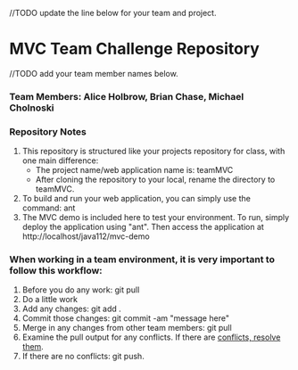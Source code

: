 //TODO update the line below for your team and project.
# MVC Team Challenge Repository

//TODO add your team member names below.
### Team Members: Alice Holbrow, Brian Chase, Michael Cholnoski

### Repository Notes
1. This repository is structured like your projects repository for class, with one main difference:
    * The project name/web application name is: teamMVC
    * After cloning the repository to your local, rename the directory to teamMVC.
2. To build and run your web application, you can simply use the command: ant
3. The MVC demo is included here to test your environment. To run, simply deploy the application using "ant". Then access the application at http://localhost/java112/mvc-demo


### When working in a team environment, it is very important to follow this workflow:
1. Before you do any work: git pull
2. Do a little work
3. Add any changes: git add .
4. Commit those changes: git commit -am "message here"
3. Merge in any changes from other team members: git pull
4. Examine the pull output for any conflicts. If there are [conflicts, resolve them](handlingConflicts.md).
5. If there are no conflicts: git push.




